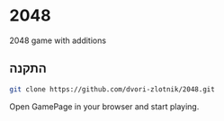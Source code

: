 # 2048
2048 game with additions
## התקנה


```bash
git clone https://github.com/dvori-zlotnik/2048.git
```
Open GamePage in your browser and start playing.

